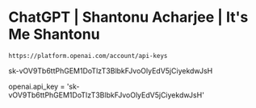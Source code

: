# ChatGPT | Shantonu Acharjee | It's Me Shantonu

`https://platform.openai.com/account/api-keys`

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

openai.api_key = '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'